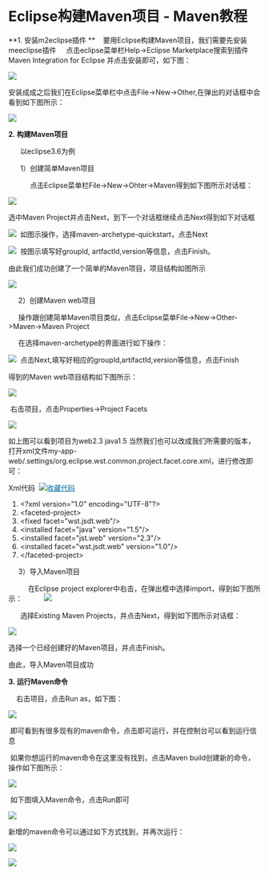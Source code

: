 # Eclipse构建Maven项目 - Maven教程

**1\. 安装m2eclipse插件 **
   要用Eclipse构建Maven项目，我们需要先安装meeclipse插件 
   点击eclipse菜单栏Help-&gt;Eclipse Marketplace搜索到插件Maven Integration for Eclipse 并点击安装即可，如下图：

![](../img/1101256062-0.png)

安装成成之后我们在Eclipse菜单栏中点击File-&gt;New-&gt;Other,在弹出的对话框中会看到如下图所示：

![](../img/110125J63-1.png)

**2. 构建Maven项目**  

      以eclipse3.6为例

      1）创建简单Maven项目

           点击Eclipse菜单栏File-&gt;New-&gt;Ohter-&gt;Maven得到如下图所示对话框：

![](../img/1101251452-2.png)

选中Maven Project并点击Next，到下一个对话框继续点击Next得到如下对话框

![](../img/110125F47-3.png)
 如图示操作，选择maven-archetype-quickstart，点击Next

![](../img/1101251318-4.png)
 按图示填写好groupId, artfactId,version等信息，点击Finish。

由此我们成功创建了一个简单的Maven项目，项目结构如图所示

![](../img/1101256194-5.png)

     2）创建Maven web项目

     操作跟创建简单Maven项目类似，点击Eclipse菜单File-&gt;New-&gt;Other-&gt;Maven-&gt;Maven Project

     在选择maven-archetype的界面进行如下操作：

![](../img/1101255292-6.png)
 点击Next,填写好相应的groupId,artifactId,version等信息，点击Finish

得到的Maven web项目结构如下图所示：

![](../img/1101253N2-7.png)

 右击项目，点击Properties-&gt;Project Facets

![](../img/110125D23-8.png)

如上图可以看到项目为web2.3 java1.5 当然我们也可以改成我们所需要的版本，打开xml文件my-app-web/.settings/org.eclipse.wst.common.project.facet.core.xml，进行修改即可：

Xml代码  <a style="color: rgb(0, 102, 153); text-decoration: underline;" title="收藏这段代码">![收藏代码](../img/110125A06-9.png)</a>

1.  &lt;?xml version="1.0" encoding="UTF-8"?&gt;  
2.  &lt;faceted-project&gt;  
3.  &lt;fixed facet="wst.jsdt.web"/&gt;  
4.  &lt;installed facet="java" version="1.5"/&gt;  
5.  &lt;installed facet="jst.web" version="2.3"/&gt;  
6.  &lt;installed facet="wst.jsdt.web" version="1.0"/&gt;  
7.  &lt;/faceted-project&gt;  

     3）导入Maven项目

          在Eclipse project explorer中右击，在弹出框中选择import，得到如下图所示：          
![](../img/1101254A1-10.png)

      选择Existing Maven Projects，并点击Next，得到如下图所示对话框：

![](../img/11012535I-11.png)

选择一个已经创建好的Maven项目，并点击Finish。

由此，导入Maven项目成功

**3. 运行Maven命令**

    右击项目，点击Run as，如下图：

![](../img/110125Dc-12.png)

 即可看到有很多现有的maven命令，点击即可运行，并在控制台可以看到运行信息

 如果你想运行的maven命令在这里没有找到，点击Maven build创建新的命令，操作如下图所示：

![](../img/1101252126-13.png)

 如下图填入Maven命令，点击Run即可

![](../img/1101253314-14.png)

新增的maven命令可以通过如下方式找到，并再次运行：

![](../img/1101251046-15.png)

![](../img/1101251S1-16.png)

